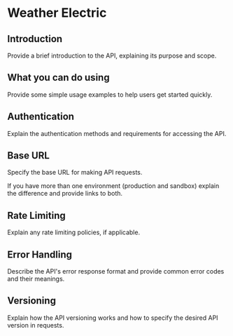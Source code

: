 # Weather Electric

<!-- This document provides an introduction into your API. -->

## Introduction

Provide a brief introduction to the API, explaining its purpose and scope.

## What you can do using <API name>

Provide some simple usage examples to help users get started quickly.

## Authentication

Explain the authentication methods and requirements for accessing the API.

## Base URL

Specify the base URL for making API requests.

If you have more than one environment (production and sandbox) explain the difference and provide links to both.

## Rate Limiting

Explain any rate limiting policies, if applicable.

## Error Handling

Describe the API's error response format and provide common error codes and their meanings.

## Versioning

Explain how the API versioning works and how to specify the desired API version in requests.

<seealso>

<!--List any additional resources, such as tutorials or guides, that can help users understand and use the API effectively.-->

</seealso>
